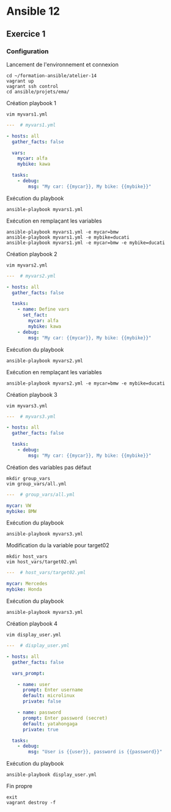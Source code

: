 # Ansible 12
## Exercice 1
### Configuration
Lancement de l'environnement et connexion
```console
cd ~/formation-ansible/atelier-14
vagrant up
vagrant ssh control
cd ansible/projets/ema/
```

Création playbook 1
```console
vim myvars1.yml
```
```yml
---  # myvars1.yml

- hosts: all
  gather_facts: false

  vars:
    mycar: alfa
    mybike: kawa

  tasks:
    - debug:
        msg: "My car: {{mycar}}, My bike: {{mybike}}"
```
Exécution du playbook
```console
ansible-playbook myvars1.yml
```
Exécution en remplaçant les variables
```console
ansible-playbook myvars1.yml -e mycar=bmw
ansible-playbook myvars1.yml -e mybike=ducati
ansible-playbook myvars1.yml -e mycar=bmw -e mybike=ducati
```

Création playbook 2
```console
vim myvars2.yml
```
```yml
---  # myvars2.yml

- hosts: all
  gather_facts: false

  tasks:
    - name: Define vars
      set_fact:
        mycar: alfa
        mybike: kawa
    - debug:
        msg: "My car: {{mycar}}, My bike: {{mybike}}"
```
Exécution du playbook
```console
ansible-playbook myvars2.yml
```
Exécution en remplaçant les variables
```console
ansible-playbook myvars2.yml -e mycar=bmw -e mybike=ducati
```

Création playbook 3
```console
vim myvars3.yml
```
```yml
---  # myvars3.yml

- hosts: all
  gather_facts: false

  tasks:
    - debug:
        msg: "My car: {{mycar}}, My bike: {{mybike}}"
```

Création des variables pas défaut
```console
mkdir group_vars
vim group_vars/all.yml
```
```yml
---  # group_vars/all.yml

mycar: VW
mybike: BMW
```
Exécution du playbook
```console
ansible-playbook myvars3.yml
```

Modification du la variable pour target02
```console
mkdir host_vars
vim host_vars/target02.yml
```
```yml
---  # host_vars/target02.yml

mycar: Mercedes
mybike: Honda
```

Exécution du playbook
```console
ansible-playbook myvars3.yml
```

Création playbook 4
```console
vim display_user.yml
```
```yml
---  # display_user.yml

- hosts: all
  gather_facts: false

  vars_prompt:

    - name: user
      prompt: Enter username
      default: microlinux
      private: false

    - name: password
      prompt: Enter password (secret)
      default: yatahongaga
      private: true

  tasks:
    - debug:
        msg: "User is {{user}}, password is {{password}}"

```

Exécution du playbook
```console
ansible-playbook display_user.yml
```

Fin propre
```console
exit
vagrant destroy -f
```
